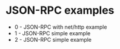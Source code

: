 # JSON-RPC examples

- 0 - JSON-RPC with net/http example
- 1 - JSON-RPC simple example
- 2 - JSON-RPC simple example
